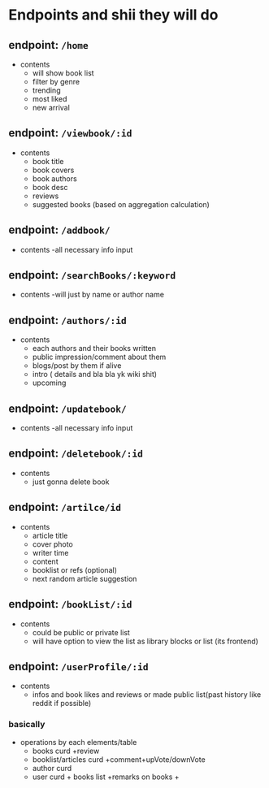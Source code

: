 # Endpoints and shii they will do

## endpoint: `/home`

- contents
  - will show book list
  - filter by genre
  - trending
  - most liked
  - new arrival

## endpoint: `/viewbook/:id`

- contents
  - book title
  - book covers
  - book authors
  - book desc
  - reviews
  - suggested books (based on aggregation calculation)

## endpoint: `/addbook/`

- contents
  -all necessary info input

## endpoint: `/searchBooks/:keyword`

- contents
  -will just by name or author name

## endpoint: `/authors/:id`

- contents
  - each authors and their books written
  - public impression/comment about them
  - blogs/post by them if alive
  - intro ( details and bla bla yk wiki shit)
  - upcoming

## endpoint: `/updatebook/`

- contents
  -all necessary info input

## endpoint: `/deletebook/:id`

- contents
  - just gonna delete book

## endpoint: `/artilce/id`

- contents
  - article title
  - cover photo
  - writer time
  - content
  - booklist or refs (optional)
  - next random article suggestion

## endpoint: `/bookList/:id`

- contents
  - could be public or private list
  - will have option to view the list as library blocks or list (its frontend)

## endpoint: `/userProfile/:id`

- contents
  - infos and book likes and reviews or made public list(past history like reddit if possible)


### basically 
- operations by each elements/table
    - books curd +review 
    - booklist/articles curd +comment+upVote/downVote
    - author curd 
    - user curd + books list +remarks on books + 

